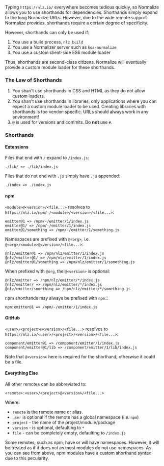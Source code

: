 
Typing `https://nlz.io/` everywhere becomes tedious quickly,
so Normalize allows you to use shorthands for dependencies.
Shorthands simply expand to the long Normalize URLs.
However, due to the wide remote support Normalize provides,
shorthands require a certain degree of specificity.

However, shorthands can only be used if:

1. You use a build process, `nlz build`
2. You use a Normalizer server such as `koa-normalize`
3. You use a custom client-side ES6 module loader

Thus, shorthands are second-class citizens.
Normalize will eventually provide a custom module loader for these shorthands.

### The Law of Shorthands

1. You shan't use shorthands in CSS and HTML as they do not allow custom loaders.
2. You shan't use shorthands in libraries,
  only applications where you can expect a custom module loader to be used.
  Creating libraries with shorthands is too vendor-specific.
  URLs should always work in any environment!
3. `@` is used for versions and commits. Do __not__ use `#`.

### Shorthands

#### Extensions

Files that end with `/` expand to `/index.js`:

```
./lib/ => ./lib/index.js
```

Files that do not end with `.js` simply have `.js` appended:

```
./index => ./index.js
```

#### npm

`<module>@<version>/<file...>` resolves to `https://nlz.io/npm/-/<module>/<version>/<file...>`:

```
emitter@1 => /npm/-/emitter/1/index.js
emitter@1/ => /npm/-/emitter/1/index.js
emitter@1/something => /npm/-/emitter/1/something.js
```

Namespaces are prefixed with `@<org>`,
i.e. `@<org>/<module>@<version>/<file...>`:

```
@nlz/emitter@1 => /npm/nlz/emitter/1/index.js
@nlz/emitter@1/ => /npm/nlz/emitter/1/index.js
@nlz/emitter@1/something => /npm/nlz/emitter/1/something.js
```

When prefixed with `@org`, the `@<version>` is optional:

```
@nlz/emitter => /npm/nlz/emitter/*/index.js
@nlz/emitter/ => /npm/nlz/emitter/*/index.js
@nlz/emitter/something => /npm/nlz/emitter/*/something.js
```

npm shorthands may always be prefixed with `npm:`:

```
npm:emitter@1 => /npm/-/emitter/1/index.js
```

#### GitHub

`<user>/<project>@<version>/<file...>` resolves to `https://nlz.io/<user>/<project>/<version>/<file...>`:

```
component/emitter@1 => /component/emitter/1/index.js
component/emitter@1/lib => /component/emitter/1/lib/index.js
```

Note that `@<version>` here is required for the shorthand,
otherwise it could be a file.

#### Everything Else

All other remotes can be abbreviated to:

```
<remote>:<user>/<project>@<version>/<file...>
```

Where:

- `remote` is the remote name or alias.
- `user` is optional if the remote has a global namespace (i.e. `npm`)
- `project` - the name of the project/module/package
- `version` - is optional, defaulting to `*`
- `file` - can be completely empty, defaulting to `/index.js`

Some remotes, such as npm, have or will have namespaces.
However, it will be treated as if it does not as most modules do not use namespaces.
As you can see from above, npm modules have a custom shorthand syntax due to this pecularity.
